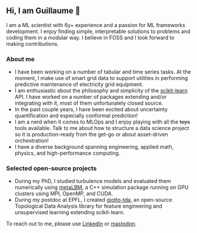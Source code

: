 ## Hi, I am Guillaume 👋

I am a ML scientist with 6y+ experience and a passion for ML frameworks development. I enjoy finding simple, interpretable solutions to problems and coding them in a modular way. I believe in FOSS and I look forward to making contributions.

### About me
- I have been working on a number of tabular and time series tasks. At the moment, I make use of smart grid data to support utilities in performing predictive maintenance of electricity grid equipment.
- I am enthusiastic about the philosophy and simplicity of the [scikit-learn](github.com/scikit-learn/scikit-learn) API. I have worked on a number of packages extending and/or integrating with it, most of them unfortunately closed source.
- In the past couple years, I have been excited about uncertainty quantification and especially conformal prediction!
- I am a nerd when it comes to MLOps and I enjoy playing with all the ~~toys~~ tools available. Talk to me about how to structure a data science project so it is production-ready from the get-go or about asset-driven orchestration! 
- I have a diverse background spanning engineering, applied math, physics, and high-performance computing.

### Selected open-source projects
- During my PhD, I studied turbulence models and evaluated them numerically using [metaLBM](github.com/gtauzin/metaLBM), a C++ simulation package running on GPU clusters using MPI, OpenMP, and CUDA.
- During my postdoc at EPFL, I created [giotto-tda](github.com/giotto-ai/giotto-tda), an open-source Topological Data Analysis library for feature engineering and unsupervised learning extending scikit-learn.

To reach out to me, please use [LinkedIn](https://www.linkedin.com/in/gtauzin/) or [mastodon](https://sigmoid.social/@gtauzin).

<!--
**gtauzin/gtauzin** is a ✨ _special_ ✨ repository because its `README.md` (this file) appears on your GitHub profile.

Here are some ideas to get you started:

- 🔭 I’m currently working on ...
- 🌱 I’m currently learning ...
- 👯 I’m looking to collaborate on ...
- 🤔 I’m looking for help with ...
- 💬 Ask me about ...
- 📫 How to reach me: ...
- 😄 Pronouns: ...
- ⚡ Fun fact: ...
-->

